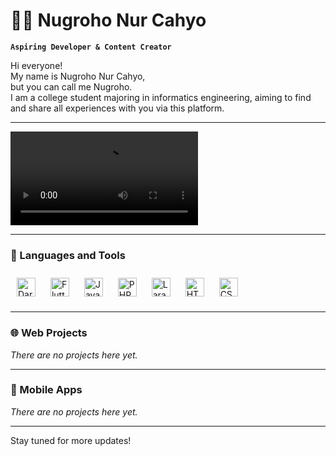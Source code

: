 # 🏄‍♂️ Nugroho Nur Cahyo

**`Aspiring Developer & Content Creator`**

Hi everyone! <br>
My name is Nugroho Nur Cahyo,<br>
but you can call me Nugroho. <br>
I am a college student majoring in informatics engineering, aiming to find and share all experiences with you via this platform.

---

<video loop src="https://github.com/user-attachments/assets/0a1178bc-eb45-4612-9ae4-92b0516e639c">  video </video> 

---

### 🧰 Languages and Tools

<p align="left">
  <img alt="Dart" style="margin:10px" width="30px" src="https://cdn.jsdelivr.net/gh/devicons/devicon@latest/icons/dart/dart-original.svg" />
  <img alt="Flutter" style="margin:10px" width="30px" src="https://cdn.jsdelivr.net/gh/devicons/devicon@latest/icons/flutter/flutter-original.svg" />
  <img alt="Java" style="margin:10px" width="30px" src="https://cdn.jsdelivr.net/gh/devicons/devicon@latest/icons/java/java-original.svg" />
  <img alt="PHP" style="margin:10px" width="30px" src="https://cdn.jsdelivr.net/gh/devicons/devicon@latest/icons/php/php-original.svg" />
  <img alt="Laravel" style="margin:10px" width="30px" src="https://cdn.jsdelivr.net/gh/devicons/devicon@latest/icons/laravel/laravel-original.svg" />
  <img alt="HTML" style="margin:10px" width="30px" src="https://cdn.jsdelivr.net/gh/devicons/devicon@latest/icons/html5/html5-original.svg" />
  <img alt="CSS" style="margin:10px" width="30px" src="https://cdn.jsdelivr.net/gh/devicons/devicon@latest/icons/css3/css3-original.svg" />
</p>

---

### 🌐 Web Projects

*There are no projects here yet.*

---

### 📱 Mobile Apps

*There are no projects here yet.*

---

Stay tuned for more updates!

